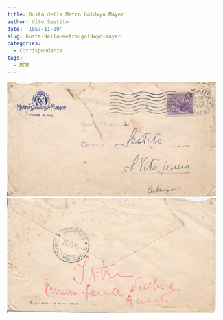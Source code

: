 ```yaml
---
title: Busta della Metro Goldwyn Mayer
author: Vito Sestito
date: '1957-11-09'
slug: busta-della-metro-goldwyn-mayer
categories:
  - Corrispondenza
tags:
  - MGM
---
```


![](images/1957_11_09_busta_lettera_metro_goldwyn_mayer_1.png)
![](images/1957_11_09_busta_lettera_metro_goldwyn_mayer_2.png)